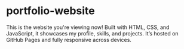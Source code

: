 # portfolio-website
This is the website you're viewing now! Built with HTML, CSS, and JavaScript, it showcases my profile, skills, and projects. It’s hosted on GitHub Pages and fully responsive across devices.
